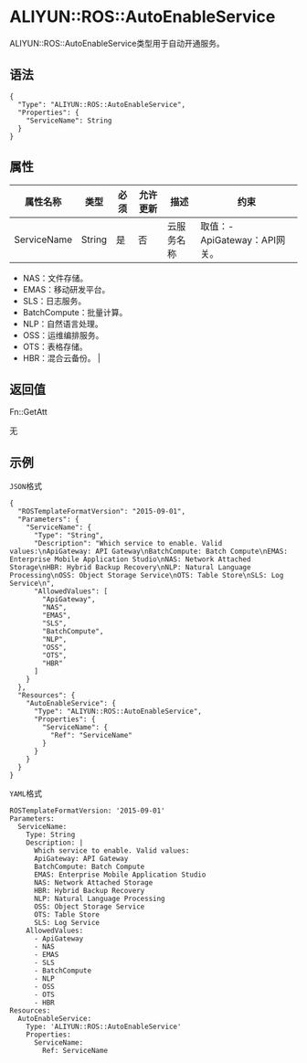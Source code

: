 # ALIYUN::ROS::AutoEnableService

ALIYUN::ROS::AutoEnableService类型用于自动开通服务。

## 语法

```
{
  "Type": "ALIYUN::ROS::AutoEnableService",
  "Properties": {
    "ServiceName": String
  }
}
```

## 属性

|属性名称|类型|必须|允许更新|描述|约束|
|----|--|--|----|--|--|
|ServiceName|String|是|否|云服务名称|取值：-   ApiGateway：API网关。
-   NAS：文件存储。
-   EMAS：移动研发平台。
-   SLS：日志服务。
-   BatchCompute：批量计算。
-   NLP：自然语言处理。
-   OSS：运维编排服务。
-   OTS：表格存储。
-   HBR：混合云备份。 |

## 返回值

Fn::GetAtt

无

## 示例

`JSON`格式

```
{
  "ROSTemplateFormatVersion": "2015-09-01",
  "Parameters": {
    "ServiceName": {
      "Type": "String",
      "Description": "Which service to enable. Valid values:\nApiGateway: API Gateway\nBatchCompute: Batch Compute\nEMAS: Enterprise Mobile Application Studio\nNAS: Network Attached Storage\nHBR: Hybrid Backup Recovery\nNLP: Natural Language Processing\nOSS: Object Storage Service\nOTS: Table Store\nSLS: Log Service\n",
      "AllowedValues": [
        "ApiGateway",
        "NAS",
        "EMAS",
        "SLS",
        "BatchCompute",
        "NLP",
        "OSS",
        "OTS",
        "HBR"
      ]
    }
  },
  "Resources": {
    "AutoEnableService": {
      "Type": "ALIYUN::ROS::AutoEnableService",
      "Properties": {
        "ServiceName": {
          "Ref": "ServiceName"
        }
      }
    }
  }
}
```

`YAML`格式

```
ROSTemplateFormatVersion: '2015-09-01'
Parameters:
  ServiceName:
    Type: String
    Description: |
      Which service to enable. Valid values:
      ApiGateway: API Gateway
      BatchCompute: Batch Compute
      EMAS: Enterprise Mobile Application Studio
      NAS: Network Attached Storage
      HBR: Hybrid Backup Recovery
      NLP: Natural Language Processing
      OSS: Object Storage Service
      OTS: Table Store
      SLS: Log Service
    AllowedValues:
      - ApiGateway
      - NAS
      - EMAS
      - SLS
      - BatchCompute
      - NLP
      - OSS
      - OTS
      - HBR
Resources:
  AutoEnableService:
    Type: 'ALIYUN::ROS::AutoEnableService'
    Properties:
      ServiceName:
        Ref: ServiceName
```

